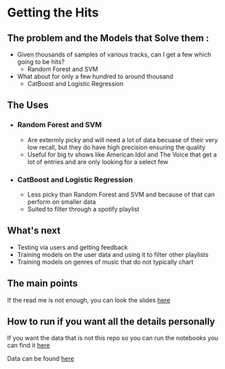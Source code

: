 # Getting the Hits

## The problem and the Models that Solve them  :

   - Given thousands of samples of various tracks, can I get a few which going to be hits?
     * Random Forest and SVM
   - What about for only a few hundred to around thousand
     * CatBoost and Logistic Regression   

## The Uses

-  ### Random Forest and SVM
    *  Are extermly picky and will need a lot of data becuase of their very low recall, but they do have high precision ensuring the quality
    *  Useful for big tv shows like American Idol and The Voice that get a lot of entries and are only looking for a select few

-  ###  CatBoost and Logistic Regression 
   * Less picky than Random Forest and SVM and because of that can perform on smaller data 
   * Suited to filter through a spotify playlist 
   
## What's next
   - Testing via users and getting feedback
   - Training models on the user data and using it to filter other playlists
   - Training models on genres of music that do not typically chart
   
## The main points
If the read me is not enough, you can look the slides [here]()

## How to run if you want all the details personally
If you want the data that is not this repo so you can run the notebooks you can find it [here]()


Data can be found [here](https://drive.google.com/drive/folders/1hpRwCp1mRd_xMkpytvAQBt07Pc0drcQJ?usp=sharing)
